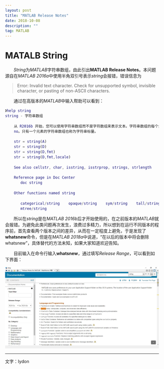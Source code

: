 ```yaml
---
layout: post
title: "MATLAB Release Notes"
date: 2018-10-08
description: ""
tag: MATLAB
---
```


# MATALB String

&emsp;&emsp;*String*为*MATLAB*字符串数组，由此引出**MATLAB Release Notes**。本问题源自在*MATLAB 2016a*中使用半角双引号表示*string*会报错，错误信息为
> Error: Invalid text character. Check for unsupported symbol, invisible character,
or pasting of non-ASCII characters.

&emsp;&emsp;通过在高版本的*MATLAB*中输入帮助可以看到：
```MATLAB
》help string
string - 字符串数组

    从 R2016b 开始，您可以使用字符串数组而不是字符数组来表示文本。字符串数组的每个元素存储一个字符序列。序列可以具有不同长度，无需填充，例如 yes 和
    no。只有一个元素的字符串数组也称为字符串标量。

    str = string(A)
    str = string(D)
    str = string(D,fmt)
    str = string(D,fmt,locale)

    See also cellstr, char, isstring, isstrprop, strings, strlength

    Reference page in Doc Center
       doc string

    Other functions named string

       categorical/string    opaque/string    sym/string    tall/string
       mtree/string

```
&emsp;&emsp;所以在*string*是在*MATLAB 2016b*后才开始使用的，在之前版本的*MATLAB*就会报错。为避免此类问题再次发生，浪费过多精力，所以想到在运行不同版本的程序前，首先查看两个版本之间的差异，从而在一定程度上避免，于是发现了**whatsnew**命令，但是在*MATLAB 2018a*中说道，“在以后的版本中将会删除whatsnew”，具体替代的方法未知，如果大家知道欢迎告知。

&emsp;&emsp;目前输入在命令行输入**whatsnew**，通过填写*Release Range*，可以看到如下界面：

![](/images/posts/2018-10-08-fa-xing-1.jpg)

* * *

文字：Iydon
